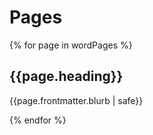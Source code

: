 # Pages

{% for page in wordPages %}

## {{page.heading}}

{{page.frontmatter.blurb | safe}}

{% endfor %}
